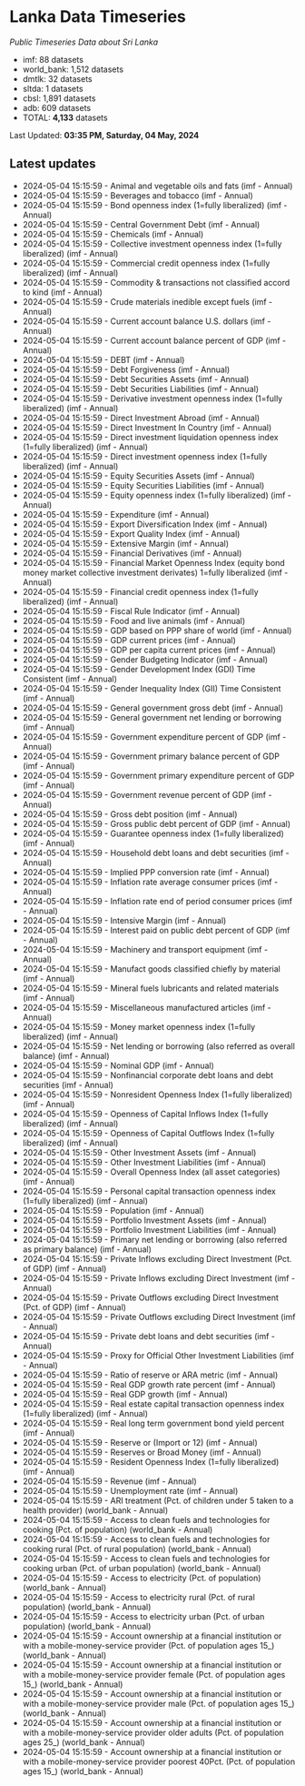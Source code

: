 # Lanka Data Timeseries
*Public Timeseries Data about Sri Lanka*

* imf: 88 datasets
* world_bank: 1,512 datasets
* dmtlk: 32 datasets
* sltda: 1 datasets
* cbsl: 1,891 datasets
* adb: 609 datasets
* TOTAL: **4,133** datasets

Last Updated: **03:35 PM, Saturday, 04 May, 2024**

## Latest updates

* 2024-05-04 15:15:59 - Animal and vegetable oils and fats (imf - Annual)
* 2024-05-04 15:15:59 - Beverages and tobacco (imf - Annual)
* 2024-05-04 15:15:59 - Bond openness index (1=fully liberalized) (imf - Annual)
* 2024-05-04 15:15:59 - Central Government Debt (imf - Annual)
* 2024-05-04 15:15:59 - Chemicals (imf - Annual)
* 2024-05-04 15:15:59 - Collective investment openness index (1=fully liberalized) (imf - Annual)
* 2024-05-04 15:15:59 - Commercial credit openness index (1=fully liberalized) (imf - Annual)
* 2024-05-04 15:15:59 - Commodity & transactions not classified accord to kind (imf - Annual)
* 2024-05-04 15:15:59 - Crude materials inedible except fuels (imf - Annual)
* 2024-05-04 15:15:59 - Current account balance U.S. dollars (imf - Annual)
* 2024-05-04 15:15:59 - Current account balance percent of GDP (imf - Annual)
* 2024-05-04 15:15:59 - DEBT (imf - Annual)
* 2024-05-04 15:15:59 - Debt Forgiveness (imf - Annual)
* 2024-05-04 15:15:59 - Debt Securities Assets (imf - Annual)
* 2024-05-04 15:15:59 - Debt Securities Liabilities (imf - Annual)
* 2024-05-04 15:15:59 - Derivative investment openness index (1=fully liberalized) (imf - Annual)
* 2024-05-04 15:15:59 - Direct Investment Abroad (imf - Annual)
* 2024-05-04 15:15:59 - Direct Investment In Country (imf - Annual)
* 2024-05-04 15:15:59 - Direct investment liquidation openness index (1=fully liberalized) (imf - Annual)
* 2024-05-04 15:15:59 - Direct investment openness index (1=fully liberalized) (imf - Annual)
* 2024-05-04 15:15:59 - Equity Securities Assets (imf - Annual)
* 2024-05-04 15:15:59 - Equity Securities Liabilities (imf - Annual)
* 2024-05-04 15:15:59 - Equity openness index (1=fully liberalized) (imf - Annual)
* 2024-05-04 15:15:59 - Expenditure (imf - Annual)
* 2024-05-04 15:15:59 - Export Diversification Index (imf - Annual)
* 2024-05-04 15:15:59 - Export Quality Index (imf - Annual)
* 2024-05-04 15:15:59 - Extensive Margin (imf - Annual)
* 2024-05-04 15:15:59 - Financial Derivatives (imf - Annual)
* 2024-05-04 15:15:59 - Financial Market Openness Index (equity bond money market collective investment derivates) 1=fully liberalized (imf - Annual)
* 2024-05-04 15:15:59 - Financial credit openness index (1=fully liberalized) (imf - Annual)
* 2024-05-04 15:15:59 - Fiscal Rule Indicator (imf - Annual)
* 2024-05-04 15:15:59 - Food and live animals (imf - Annual)
* 2024-05-04 15:15:59 - GDP based on PPP share of world (imf - Annual)
* 2024-05-04 15:15:59 - GDP current prices (imf - Annual)
* 2024-05-04 15:15:59 - GDP per capita current prices (imf - Annual)
* 2024-05-04 15:15:59 - Gender Budgeting Indicator (imf - Annual)
* 2024-05-04 15:15:59 - Gender Development Index (GDI) Time Consistent (imf - Annual)
* 2024-05-04 15:15:59 - Gender Inequality Index (GII) Time Consistent (imf - Annual)
* 2024-05-04 15:15:59 - General government gross debt (imf - Annual)
* 2024-05-04 15:15:59 - General government net lending or borrowing (imf - Annual)
* 2024-05-04 15:15:59 - Government expenditure percent of GDP (imf - Annual)
* 2024-05-04 15:15:59 - Government primary balance percent of GDP (imf - Annual)
* 2024-05-04 15:15:59 - Government primary expenditure percent of GDP (imf - Annual)
* 2024-05-04 15:15:59 - Government revenue percent of GDP (imf - Annual)
* 2024-05-04 15:15:59 - Gross debt position (imf - Annual)
* 2024-05-04 15:15:59 - Gross public debt percent of GDP (imf - Annual)
* 2024-05-04 15:15:59 - Guarantee openness index (1=fully liberalized) (imf - Annual)
* 2024-05-04 15:15:59 - Household debt loans and debt securities (imf - Annual)
* 2024-05-04 15:15:59 - Implied PPP conversion rate (imf - Annual)
* 2024-05-04 15:15:59 - Inflation rate average consumer prices (imf - Annual)
* 2024-05-04 15:15:59 - Inflation rate end of period consumer prices (imf - Annual)
* 2024-05-04 15:15:59 - Intensive Margin (imf - Annual)
* 2024-05-04 15:15:59 - Interest paid on public debt percent of GDP (imf - Annual)
* 2024-05-04 15:15:59 - Machinery and transport equipment (imf - Annual)
* 2024-05-04 15:15:59 - Manufact goods classified chiefly by material (imf - Annual)
* 2024-05-04 15:15:59 - Mineral fuels lubricants and related materials (imf - Annual)
* 2024-05-04 15:15:59 - Miscellaneous manufactured articles (imf - Annual)
* 2024-05-04 15:15:59 - Money market openness index (1=fully liberalized) (imf - Annual)
* 2024-05-04 15:15:59 - Net lending or borrowing (also referred as overall balance) (imf - Annual)
* 2024-05-04 15:15:59 - Nominal GDP (imf - Annual)
* 2024-05-04 15:15:59 - Nonfinancial corporate debt loans and debt securities (imf - Annual)
* 2024-05-04 15:15:59 - Nonresident Openness Index (1=fully liberalized) (imf - Annual)
* 2024-05-04 15:15:59 - Openness of Capital Inflows Index (1=fully liberalized) (imf - Annual)
* 2024-05-04 15:15:59 - Openness of Capital Outflows Index (1=fully liberalized) (imf - Annual)
* 2024-05-04 15:15:59 - Other Investment Assets (imf - Annual)
* 2024-05-04 15:15:59 - Other Investment Liabilities (imf - Annual)
* 2024-05-04 15:15:59 - Overall Openness Index (all asset categories) (imf - Annual)
* 2024-05-04 15:15:59 - Personal capital transaction openness index (1=fully liberalized) (imf - Annual)
* 2024-05-04 15:15:59 - Population (imf - Annual)
* 2024-05-04 15:15:59 - Portfolio Investment Assets (imf - Annual)
* 2024-05-04 15:15:59 - Portfolio Investment Liabilities (imf - Annual)
* 2024-05-04 15:15:59 - Primary net lending or borrowing (also referred as primary balance) (imf - Annual)
* 2024-05-04 15:15:59 - Private Inflows excluding Direct Investment (Pct. of GDP) (imf - Annual)
* 2024-05-04 15:15:59 - Private Inflows excluding Direct Investment (imf - Annual)
* 2024-05-04 15:15:59 - Private Outflows excluding Direct Investment (Pct. of GDP) (imf - Annual)
* 2024-05-04 15:15:59 - Private Outflows excluding Direct Investment (imf - Annual)
* 2024-05-04 15:15:59 - Private debt loans and debt securities (imf - Annual)
* 2024-05-04 15:15:59 - Proxy for Official Other Investment Liabilities (imf - Annual)
* 2024-05-04 15:15:59 - Ratio of reserve or ARA metric (imf - Annual)
* 2024-05-04 15:15:59 - Real GDP growth rate percent (imf - Annual)
* 2024-05-04 15:15:59 - Real GDP growth (imf - Annual)
* 2024-05-04 15:15:59 - Real estate capital transaction openness index (1=fully liberalized) (imf - Annual)
* 2024-05-04 15:15:59 - Real long term government bond yield percent (imf - Annual)
* 2024-05-04 15:15:59 - Reserve or (Import or 12) (imf - Annual)
* 2024-05-04 15:15:59 - Reserves or Broad Money (imf - Annual)
* 2024-05-04 15:15:59 - Resident Openness Index (1=fully liberalized) (imf - Annual)
* 2024-05-04 15:15:59 - Revenue (imf - Annual)
* 2024-05-04 15:15:59 - Unemployment rate (imf - Annual)
* 2024-05-04 15:15:59 - ARI treatment (Pct. of children under 5 taken to a health provider) (world_bank - Annual)
* 2024-05-04 15:15:59 - Access to clean fuels and technologies for cooking (Pct. of population) (world_bank - Annual)
* 2024-05-04 15:15:59 - Access to clean fuels and technologies for cooking rural (Pct. of rural population) (world_bank - Annual)
* 2024-05-04 15:15:59 - Access to clean fuels and technologies for cooking urban (Pct. of urban population) (world_bank - Annual)
* 2024-05-04 15:15:59 - Access to electricity (Pct. of population) (world_bank - Annual)
* 2024-05-04 15:15:59 - Access to electricity rural (Pct. of rural population) (world_bank - Annual)
* 2024-05-04 15:15:59 - Access to electricity urban (Pct. of urban population) (world_bank - Annual)
* 2024-05-04 15:15:59 - Account ownership at a financial institution or with a mobile-money-service provider (Pct. of population ages 15_) (world_bank - Annual)
* 2024-05-04 15:15:59 - Account ownership at a financial institution or with a mobile-money-service provider female (Pct. of population ages 15_) (world_bank - Annual)
* 2024-05-04 15:15:59 - Account ownership at a financial institution or with a mobile-money-service provider male (Pct. of population ages 15_) (world_bank - Annual)
* 2024-05-04 15:15:59 - Account ownership at a financial institution or with a mobile-money-service provider older adults (Pct. of population ages 25_) (world_bank - Annual)
* 2024-05-04 15:15:59 - Account ownership at a financial institution or with a mobile-money-service provider poorest 40Pct. (Pct. of population ages 15_) (world_bank - Annual)